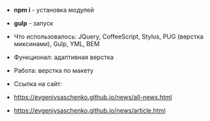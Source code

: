 * **npm i** - установка модулей
* **gulp** - запуск

* Что использовалось: JQuery, CoffeeScript, Stylus, PUG (верстка миксинами), Gulp, YML, BEM
* Функционал: адаптивная верстка
* Работа: верстка по макету
* Ссылка на сайт:
* https://evgeniysaschenko.github.io/news/all-news.html
* https://evgeniysaschenko.github.io/news/article.html
